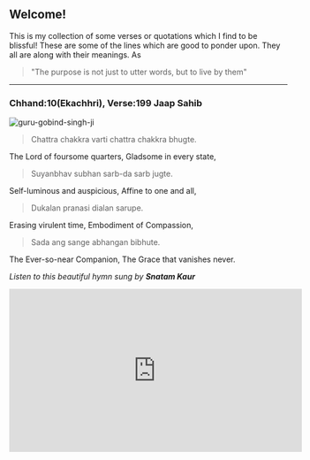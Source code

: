 ## Welcome!
This is my collection of some verses or quotations which I find to be blissful! 
These are some of the lines which are good to ponder upon. They all are along with their meanings.
As 
> "The purpose is not just to utter words, but to live by them"

---

### Chhand:10(Ekachhri), Verse:199 Jaap Sahib

![guru-gobind-singh-ji](https://github.com/amandeep511997/amandeep511997.github.io/blob/master/img/artwork/guru-gobind-singh-ji.jpg)

> Chattra chakkra varti chattra chakkra bhugte.

The Lord of foursome quarters, Gladsome in every state,

> Suyanbhav subhan sarb-da sarb jugte.

Self-luminous and auspicious, Affine to one and all,

> Dukalan pranasi dialan sarupe.

Erasing virulent time, Embodiment of Compassion,

> Sada ang sange abhangan bibhute.


The Ever-so-near Companion, The Grace that vanishes never.


*Listen to this beautiful hymn sung by **Snatam Kaur***
<iframe width="530" height="295" src="https://www.youtube.com/embed/Z2gHpYOx22U" frameborder="0" allow="accelerometer; autoplay; encrypted-media; gyroscope; picture-in-picture" allowfullscreen></iframe>

